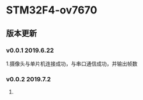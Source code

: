 # STM32F4-ov7670


## 版本更新

### v0.0.1   2019.6.22

 1.摄像头与单片机连接成功，与串口通信成功，并输出帧数
 
### v0.0.2   2019.7.2

 1.


